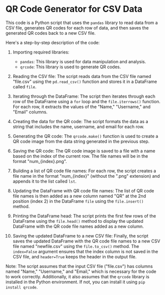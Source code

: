 # QR Code Generator for CSV Data

This code is a Python script that uses the `pandas` library to read data from a CSV file, generates QR codes for each row of data, and then saves the generated QR codes back to a new CSV file.

Here's a step-by-step description of the code:

1. Importing required libraries:
   - `pandas`: This library is used for data manipulation and analysis.
   - `qrcode`: This library is used to generate QR codes.

2. Reading the CSV file:
   The script reads data from the CSV file named "file.csv" using the `pd.read_csv()` function and stores it in a DataFrame called `file`.

3. Iterating through the DataFrame:
   The script then iterates through each row of the DataFrame using a `for` loop and the `file.iterrows()` function. For each row, it extracts the values of the "Name," "Username," and "Email" columns.

4. Creating the data for the QR code:
   The script formats the data as a string that includes the name, username, and email for each row.

5. Generating the QR code:
   The `qrcode.make()` function is used to create a QR code image from the data string generated in the previous step.

6. Saving the QR code:
   The QR code image is saved to a file with a name based on the index of the current row. The file names will be in the format "num_{index}.png".

7. Building a list of QR code file names:
   For each row, the script creates a file name in the format "num_{index}" (without the ".png" extension) and appends it to the list called `lst`.

8. Updating the DataFrame with QR code file names:
   The list of QR code file names is then added as a new column named "QR" at the 2nd position (index 2) in the DataFrame `file` using the `file.insert()` method.

9. Printing the DataFrame head:
   The script prints the first few rows of the DataFrame using the `file.head()` method to display the updated DataFrame with the QR code file names added as a new column.

10. Saving the updated DataFrame to a new CSV file:
    Finally, the script saves the updated DataFrame with the QR code file names to a new CSV file named "newfile.csv" using the `file.to_csv()` method. The `index=False` argument ensures that the index column is not saved in the CSV file, and `header=True` keeps the header in the output file.

Note: The script assumes that the input CSV file ("file.csv") has columns named "Name," "Username," and "Email," which is necessary for the code to work correctly. Additionally, it also assumes that the `qrcode` library is installed in the Python environment. If not, you can install it using `pip install qrcode`.
